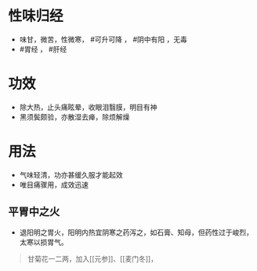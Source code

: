# 性味归经
- 味甘，微苦，性微寒， #可升可降 ， #阴中有阳  ，无毒
-  #胃经  ， #肝经
# 功效
- 除大热，止头痛眩晕，收眼泪翳膜，明目有神
- 黑须鬓颇验，亦散湿去瘅，除烦解燥
# 用法
- 气味轻清，功亦甚缓久服才能起效
- 唯目痛骤用，成效迅速
## 平胃中之火
- 退阳明之胃火，阳明内热宜阴寒之药泻之，如石膏、知母，但药性过于峻烈，太寒以损胃气。
>甘菊花一二两，加入[[元参]]、[[麦门冬]]， 